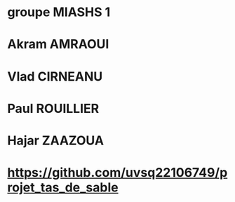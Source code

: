 # groupe MIASHS 1
# Akram AMRAOUI
# Vlad CIRNEANU
# Paul ROUILLIER 
# Hajar ZAAZOUA
# https://github.com/uvsq22106749/projet_tas_de_sable

# 
